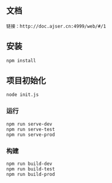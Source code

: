 ## 文档
```
链接：http://doc.ajser.cn:4999/web/#/1
```

## 安装
```
npm install
```

## 项目初始化
```
node init.js
```

### 运行
```
npm run serve-dev
npm run serve-test
npm run serve-prod
```

### 构建
```
npm run build-dev
npm run build-test
npm run build-prod
```
